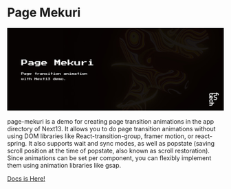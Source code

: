 # Page Mekuri

![page-mekuri](public/app-header.jpg)

page-mekuri is a demo for creating page transition animations in the app directory of Next13. It allows you to do page transition animations without using DOM libraries like React-transition-group, framer motion, or react-spring. It also supports wait and sync modes, as well as popstate (saving scroll position at the time of popstate, also known as scroll restoration). Since animations can be set per component, you can flexibly implement them using animation libraries like gsap.

[Docs is Here!](https://funtech-inc.notion.site/docs-2fc596dbda464b41a0efc22b2fc7a4ee?pvs=4)
